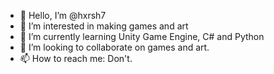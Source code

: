 - 👋 Hello, I’m @hxrsh7
- 👀 I’m interested in making games and art
- 🌱 I’m currently learning Unity Game Engine, C# and Python
- 💞️ I’m looking to collaborate on games and art.
- 📫 How to reach me: Don't.

<!---
hxrsh7/hxrsh7 is a ✨ special ✨ repository because its `README.md` (this file) appears on your GitHub profile.
You can click the Preview link to take a look at your changes.
--->
